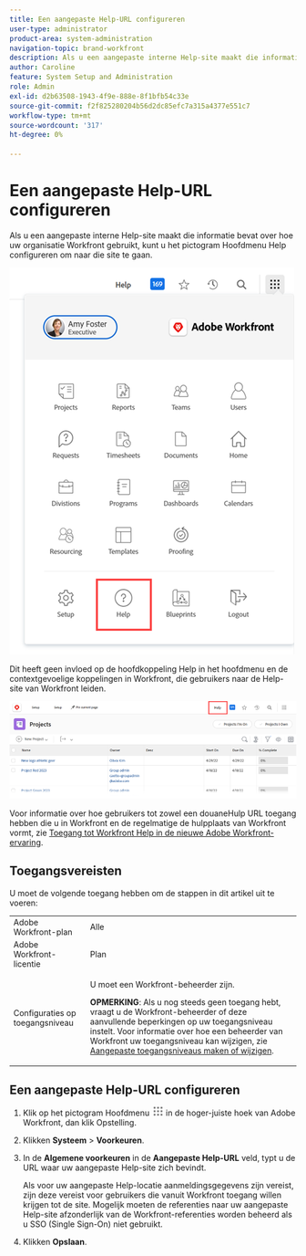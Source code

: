 ```yaml
---
title: Een aangepaste Help-URL configureren
user-type: administrator
product-area: system-administration
navigation-topic: brand-workfront
description: Als u een aangepaste interne Help-site maakt die informatie bevat over hoe uw organisatie Workfront gebruikt, kunt u het pictogram Hoofdmenu Help configureren om naar die site te gaan. Dit heeft geen invloed op de hoofdkoppeling Help in het hoofdmenu en de contextgevoelige koppelingen in Workfront, die gebruikers naar de Help-site van Workfront leiden.
author: Caroline
feature: System Setup and Administration
role: Admin
exl-id: d2b63508-1943-4f9e-888e-8f1bfb54c33e
source-git-commit: f2f825280204b56d2dc85efc7a315a4377e551c7
workflow-type: tm+mt
source-wordcount: '317'
ht-degree: 0%

---
```


# Een aangepaste Help-URL configureren

Als u een aangepaste interne Help-site maakt die informatie bevat over hoe uw organisatie Workfront gebruikt, kunt u het pictogram Hoofdmenu Help configureren om naar die site te gaan.

![](assets/custom-help-button.png)

Dit heeft geen invloed op de hoofdkoppeling Help in het hoofdmenu en de contextgevoelige koppelingen in Workfront, die gebruikers naar de Help-site van Workfront leiden.

![](assets/custom-help-url.png)

Voor informatie over hoe gebruikers tot zowel een douaneHulp URL toegang hebben die u in Workfront en de regelmatige de hulpplaats van Workfront vormt, zie [Toegang tot Workfront Help in de nieuwe Adobe Workfront-ervaring](/help/quicksilver/workfront-basics/navigate-workfront/workfront-navigation/access-workfront-help.md).

## Toegangsvereisten

U moet de volgende toegang hebben om de stappen in dit artikel uit te voeren:

<table style="table-layout:auto"> 
 <col> 
 <col> 
 <tbody> 
  <tr> 
   <td role="rowheader">Adobe Workfront-plan</td> 
   <td>Alle</td> 
  </tr> 
  <tr> 
   <td role="rowheader">Adobe Workfront-licentie</td> 
   <td>Plan</td> 
  </tr> 
  <tr> 
   <td role="rowheader">Configuraties op toegangsniveau</td> 
   <td> <p>U moet een Workfront-beheerder zijn.</p> <p><b>OPMERKING</b>: Als u nog steeds geen toegang hebt, vraagt u de Workfront-beheerder of deze aanvullende beperkingen op uw toegangsniveau instelt. Voor informatie over hoe een beheerder van Workfront uw toegangsniveau kan wijzigen, zie <a href="../../../administration-and-setup/add-users/configure-and-grant-access/create-modify-access-levels.md" class="MCXref xref">Aangepaste toegangsniveaus maken of wijzigen</a>.</p> </td> 
  </tr> 
 </tbody> 
</table>

## Een aangepaste Help-URL configureren

1. Klik op het pictogram Hoofdmenu ![](assets/main-menu-icon.png) in de hoger-juiste hoek van Adobe Workfront, dan klik Opstelling.
1. Klikken **Systeem** > **Voorkeuren**.
1. In de **Algemene voorkeuren** in de **Aangepaste Help-URL** veld, typt u de URL waar uw aangepaste Help-site zich bevindt.

   Als voor uw aangepaste Help-locatie aanmeldingsgegevens zijn vereist, zijn deze vereist voor gebruikers die vanuit Workfront toegang willen krijgen tot de site. Mogelijk moeten de referenties naar uw aangepaste Help-site afzonderlijk van de Workfront-referenties worden beheerd als u SSO (Single Sign-On) niet gebruikt.

1. Klikken **Opslaan**.
